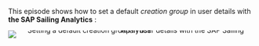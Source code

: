 This episode shows how to set a default *creation group* in user details with **the SAP Sailing Analytics** :

<div style="text-align: center; line-height: 0;">
  <a href="https://vimeo.com/488485747" target="_blank">
    <img src="https://i.vimeocdn.com/video/1010869111-2290caea7e6f6cac1a64b58af3423fc31700f24c2839a92c5e3dc7dd85c1e669-d?f=webp&region=us" alt="Setting a default creation group in user details with the SAP Sailing Analytics" style="display: inline-block;">
  </a>
  <div style="line-height: normal; margin-top: -18em; margin-bottom: 16em">
    <a href="https://vimeo.com/488485747" target="_blank" style="
      display: inline-block;
      vertical-align: middle;
      background-color: #007BFF;
      color: white;
      padding: 10px 20px;
      border-radius: 4px;
      text-decoration: none;
      font-weight: bold;
    ">Watch the Video</a>
  </div>